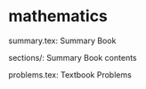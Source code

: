 mathematics
===========

summary.tex: Summary Book

sections/: Summary Book contents

problems.tex: Textbook Problems
